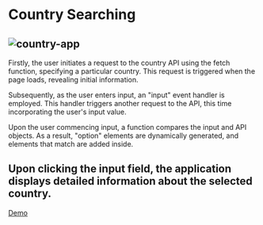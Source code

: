 # Country Searching

![country-app](https://github.com/vildancetin/country-search/assets/75564722/f3a872d7-453a-49be-96f1-f04bd6332811)
---

 Firstly, the user initiates a request to the country API using the fetch function, specifying a particular country. This request is triggered when the page loads, revealing initial information.

 Subsequently, as the user enters input, an "input" event handler is employed. This handler triggers another request to the API, this time incorporating the user's input value.

 Upon the user commencing input, a function compares the input and API objects. As a result, "option" elements are dynamically generated, and elements that match are added inside.

 Upon clicking the input field, the application displays detailed information about the selected country.
 ---
[Demo](https://vildancetin.github.io/country-search/)
